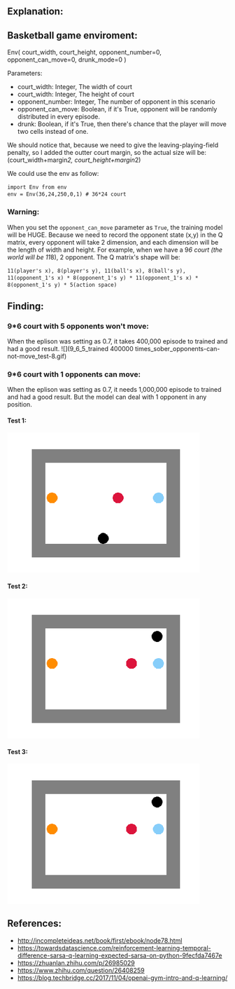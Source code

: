 ## Explanation:

## Basketball game enviroment:

Env( court_width, court_height, opponent_number=0, opponent_can_move=0, drunk_mode=0 )

Parameters:

* court_width: Integer, The width of court
* court_width: Integer, The height of court
* opponent_number: Integer, The number of opponent in this scenario
* opponent_can_move: Boolean, if it's True, opponent will be randomly distributed in every episode.
* drunk: Boolean, if it's True, then there's chance that the player will move two cells instead of one.

We should notice that, because we need to give the leaving-playing-field penalty, so I added the outter court margin, so the actual size will be: (court_width+margin*2, court_height+margin*2)

We could use the env as follow:
```
import Env from env
env = Env(36,24,250,0,1) # 36*24 court
```

### Warning:
When you set the `opponent_can_move` parameter as `True`, the training model will be HUGE. 
Because we need to record the opponent state (x,y) in the Q matrix, every opponent will take 2 dimension, and each dimension will be the length of width and height.
For example, when we have a 9*6 court (the world will be 11*8), 2 opponent. The Q matrix's shape will be:
```
11(player's x), 8(player's y), 11(ball's x), 8(ball's y), 11(opponent_1's x) * 8(opponent_1's y) * 11(opponent_1's x) * 8(opponent_1's y) * 5(action space)
```


## Finding:

### 9*6 court with 5 opponents won't move:
When the eplison was setting as 0.7, it takes 400,000 episode to trained and had a good result.
![](9_6_5_trained 400000 times_sober_opponents-can-not-move_test-8.gif)

### 9*6 court with 1 opponents can move:
When the eplison was setting as 0.7, it needs 1,000,000 episode to trained and had a good result.
But the model can deal with 1 opponent in any position.
#### Test 1:
![](9_6_1_trained-1000000-times_sober_test-1.gif)
#### Test 2:
![](9_6_1_trained-1000000-times_sober_test-2.gif)
#### Test 3:
![](9_6_1_trained-1000000-times_sober_test-2.gif)

### 

## References:
* http://incompleteideas.net/book/first/ebook/node78.html
* https://towardsdatascience.com/reinforcement-learning-temporal-difference-sarsa-q-learning-expected-sarsa-on-python-9fecfda7467e
* https://zhuanlan.zhihu.com/p/26985029
* https://www.zhihu.com/question/26408259
* https://blog.techbridge.cc/2017/11/04/openai-gym-intro-and-q-learning/